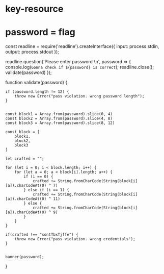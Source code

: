 # key-resource
# password = flag

const readline = require('readline').createInterface({
    input: process.stdin,
    output: process.stdout
});

readline.question('Please enter password \n', password => {
    console.log(`Gonna check if ${password} is correct`);
    readline.close();
    validate(password)
});

function validate(password) {

    if (password.length != 12) {
        throw new Error("pass violation. wrong password length");
    }


    const block1 = Array.from(password).slice(0, 4)
    const block2 = Array.from(password).slice(4, 8)
    const block3 = Array.from(password).slice(8, 12)

    const block = [
        block1,
        block2,
        block3
    ]

    let crafted = "";

    for (let i = 0; i < block.length; i++) {
        for (let a = 0; a < block[i].length; a++) {
            if (i == 0) {
                crafted += String.fromCharCode(String(block[i][a]).charCodeAt(0) ^ 7)
            } else if (i == 1) {
                crafted += String.fromCharCode(String(block[i][a]).charCodeAt(0) ^ 11)
            } else {
                crafted += String.fromCharCode(String(block[i][a]).charCodeAt(0) ^ 9)
            }
        }
    }

    if(crafted !== "sontTbxTjffe") {
        throw new Error("pass violation. wrong credentials");
    }


    banner(password);
}
